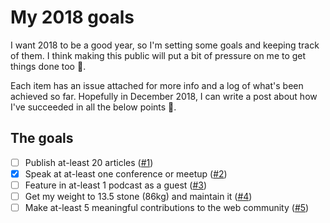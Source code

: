 # My 2018 goals
I want 2018 to be a good year, so I'm setting some goals and keeping track of them. I think making this public will put a bit of pressure on me to get things done too 🚀.

Each item has an issue attached for more info and a log of what's been achieved so far. Hopefully in December 2018, I can write a post about how I've succeeded in all the below points 🙂.

## The goals
- [ ] Publish at-least 20 articles ([#1](https://github.com/hankchizljaw/2018-goals/issues/1))
- [x] Speak at at-least one conference or meetup ([#2](https://github.com/hankchizljaw/2018-goals/issues/2))
- [ ] Feature in at-least 1 podcast as a guest ([#3](https://github.com/hankchizljaw/2018-goals/issues/3))
- [ ] Get my weight to 13.5 stone (86kg) and maintain it ([#4](https://github.com/hankchizljaw/2018-goals/issues/4)) 
- [ ] Make at-least 5 meaningful contributions to the web community ([#5](https://github.com/hankchizljaw/2018-goals/issues/5))
